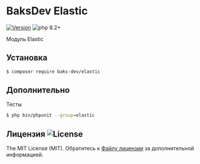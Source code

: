 # BaksDev Elastic

[![Version](https://img.shields.io/badge/version-7.0.9-blue)](https://github.com/baks-dev/elastic/releases)
![php 8.2+](https://img.shields.io/badge/php-min%208.1-red.svg)

Модуль Elastic

## Установка

``` bash
$ composer require baks-dev/elastic
```

## Дополнительно

Тесты

``` bash
$ php bin/phpunit --group=elastic
```

## Лицензия ![License](https://img.shields.io/badge/MIT-green)

The MIT License (MIT). Обратитесь к [Файлу лицензии](LICENSE.md) за дополнительной информацией.

